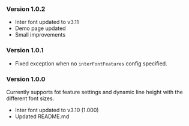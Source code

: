 ### Version 1.0.2

- Inter font updated to v3.11
- Demo page updated
- Small improvements

### Version 1.0.1

- Fixed exception when no `interFontFeatures` config specified.

### Version 1.0.0

Currently supports fot feature settings and dynamic line height with the different font sizes.

- Inter font updated to v3.10 (1.000)
- Updated README.md
